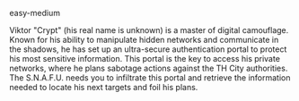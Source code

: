 easy-medium

Viktor "Crypt" (his real name is unknown) is a master of digital camouflage. Known for his ability to manipulate hidden networks and communicate in the shadows, he has set up an ultra-secure authentication portal to protect his most sensitive information. This portal is the key to access his private networks, where he plans sabotage actions against the TH City authorities. The S.N.A.F.U. needs you to infiltrate this portal and retrieve the information needed to locate his next targets and foil his plans.
